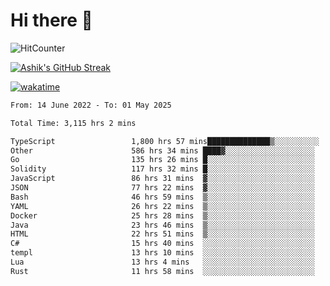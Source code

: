 # Hi there 👋

![HitCounter](https://hits.seeyoufarm.com/api/count/incr/badge.svg?url=https%3A%2F%2Fgithub.com%2Fashrhmn1212%2Fhit-counter)

<!-- ![Contribution Graph](https://github-readme-activity-graph.cyclic.app/graph?username=ashrhmn) -->


<!-- [![Top Langs](https://github-readme-stats.vercel.app/api/top-langs/?username=ashrhmn&layout=compact&theme=synthwave&langs_count=10&card_width=445)](https://github.com/anuraghazra/github-readme-stats) -->

[![Ashik's GitHub Streak](https://github-readme-streak-stats.herokuapp.com/?user=ashrhmn&theme=blood&fire=DD7F1C&background=151515&dates=9f9f9f&border=DD2727)](https://git.io/streak-stats)

<!-- ![Ashik's GitHub stats](https://github-readme-stats.vercel.app/api/?username=ashrhmn&show_icons=true&title_color=fff&icon_color=79ff97&text_color=9f9f9f&bg_color=151515) -->

[![wakatime](https://wakatime.com/badge/user/3df86613-ba63-4631-8e65-0ff18e7becad.svg)](https://wakatime.com/@3df86613-ba63-4631-8e65-0ff18e7becad)

<!--START_SECTION:waka-->

```txt
From: 14 June 2022 - To: 01 May 2025

Total Time: 3,115 hrs 2 mins

TypeScript                 1,800 hrs 57 mins██████████████▒░░░░░░░░░░   57.82 %
Other                      586 hrs 34 mins ████▓░░░░░░░░░░░░░░░░░░░░   18.83 %
Go                         135 hrs 26 mins █░░░░░░░░░░░░░░░░░░░░░░░░   04.35 %
Solidity                   117 hrs 32 mins █░░░░░░░░░░░░░░░░░░░░░░░░   03.77 %
JavaScript                 86 hrs 31 mins  ▓░░░░░░░░░░░░░░░░░░░░░░░░   02.78 %
JSON                       77 hrs 22 mins  ▓░░░░░░░░░░░░░░░░░░░░░░░░   02.48 %
Bash                       46 hrs 59 mins  ▒░░░░░░░░░░░░░░░░░░░░░░░░   01.51 %
YAML                       26 hrs 22 mins  ▒░░░░░░░░░░░░░░░░░░░░░░░░   00.85 %
Docker                     25 hrs 28 mins  ▒░░░░░░░░░░░░░░░░░░░░░░░░   00.82 %
Java                       23 hrs 46 mins  ▒░░░░░░░░░░░░░░░░░░░░░░░░   00.76 %
HTML                       22 hrs 51 mins  ▒░░░░░░░░░░░░░░░░░░░░░░░░   00.73 %
C#                         15 hrs 40 mins  ░░░░░░░░░░░░░░░░░░░░░░░░░   00.50 %
templ                      13 hrs 10 mins  ░░░░░░░░░░░░░░░░░░░░░░░░░   00.42 %
Lua                        13 hrs 4 mins   ░░░░░░░░░░░░░░░░░░░░░░░░░   00.42 %
Rust                       11 hrs 58 mins  ░░░░░░░░░░░░░░░░░░░░░░░░░   00.38 %
```

<!--END_SECTION:waka-->


<!--### Most Used Languages 
<img src="https://wakatime.com/share/@ashrhmn/24ecb986-5bf8-4607-af7f-0aab08908d8c.png" />

### Favourite Tools
<img src="https://wakatime.com/share/@ashrhmn/f4e08015-f3bc-460a-9228-95a3ba11c604.png" />-->
